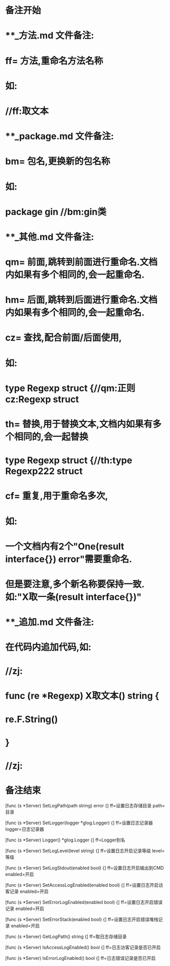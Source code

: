 # 备注开始
# **_方法.md 文件备注:
# ff= 方法,重命名方法名称
# 如:
# //ff:取文本

# **_package.md 文件备注:
# bm= 包名,更换新的包名称 
# 如: 
# package gin //bm:gin类

# **_其他.md 文件备注:
# qm= 前面,跳转到前面进行重命名.文档内如果有多个相同的,会一起重命名.
# hm= 后面,跳转到后面进行重命名.文档内如果有多个相同的,会一起重命名.
# cz= 查找,配合前面/后面使用,
# 如:
# type Regexp struct {//qm:正则 cz:Regexp struct
#
# th= 替换,用于替换文本,文档内如果有多个相同的,会一起替换
# type Regexp struct {//th:type Regexp222 struct
#
# cf= 重复,用于重命名多次,
# 如: 
# 一个文档内有2个"One(result interface{}) error"需要重命名.
# 但是要注意,多个新名称要保持一致. 如:"X取一条(result interface{})"

# **_追加.md 文件备注:
# 在代码内追加代码,如:
# //zj:
# func (re *Regexp) X取文本() string { 
#    re.F.String()
# }
# //zj:
# 备注结束

[func (s *Server) SetLogPath(path string) error {]
ff=设置日志存储目录
path=目录

[func (s *Server) SetLogger(logger *glog.Logger) {]
ff=设置日志记录器
logger=日志记录器

[func (s *Server) Logger() *glog.Logger {]
ff=Logger别名

[func (s *Server) SetLogLevel(level string) {]
ff=设置日志开启记录等级
level=等级

[func (s *Server) SetLogStdout(enabled bool) {]
ff=设置日志开启输出到CMD
enabled=开启

[func (s *Server) SetAccessLogEnabled(enabled bool) {]
ff=设置日志开启访客记录
enabled=开启

[func (s *Server) SetErrorLogEnabled(enabled bool) {]
ff=设置日志开启错误记录
enabled=开启

[func (s *Server) SetErrorStack(enabled bool) {]
ff=设置日志开启错误堆栈记录
enabled=开启

[func (s *Server) GetLogPath() string {]
ff=取日志存储目录

[func (s *Server) IsAccessLogEnabled() bool {]
ff=日志访客记录是否已开启

[func (s *Server) IsErrorLogEnabled() bool {]
ff=日志错误记录是否已开启
